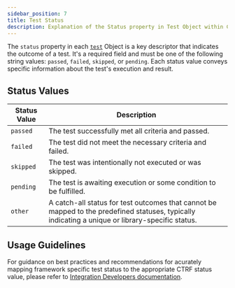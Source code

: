 ```yaml
---
sidebar_position: 7
title: Test Status
description: Explanation of the Status property in Test Object within CTRF.
---
```


The `status` property in each [`test`](/docs/schema/test) Object is a key descriptor that indicates the outcome of a test. It's a required field and must be one of the following string values: `passed`, `failed`, `skipped`, or `pending`. Each status value conveys specific information about the test's execution and result.

## Status Values

| Status Value   | Description                                                                   |
| -------------- | ----------------------------------------------------------------------------- |
| `passed`       | The test successfully met all criteria and passed.                            |
| `failed`       | The test did not meet the necessary criteria and failed.                      |
| `skipped`      | The test was intentionally not executed or was skipped.                       |
| `pending`      | The test is awaiting execution or some condition to be fulfilled.             |
| `other`        | A catch-all status for test outcomes that cannot be mapped to the predefined statuses, typically indicating a unique or library-specific status. |



## Usage Guidelines

For guidance on best practices and recommendations for acurately mapping framework specific test status to the appropriate CTRF status value, please refer to [Integration Developers documentation](/docs/integrators/integration).